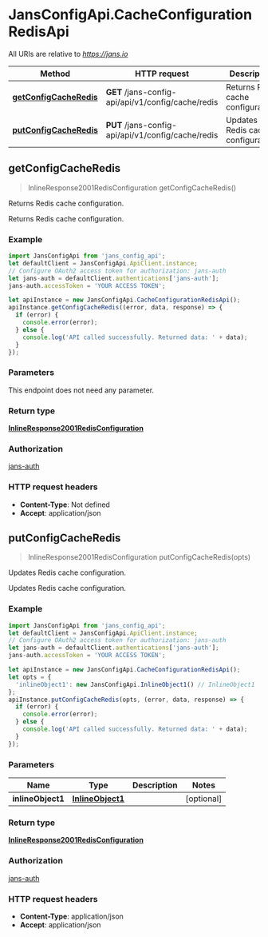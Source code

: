 # JansConfigApi.CacheConfigurationRedisApi

All URIs are relative to *https://jans.io*

Method | HTTP request | Description
------------- | ------------- | -------------
[**getConfigCacheRedis**](CacheConfigurationRedisApi.md#getConfigCacheRedis) | **GET** /jans-config-api/api/v1/config/cache/redis | Returns Redis cache configuration.
[**putConfigCacheRedis**](CacheConfigurationRedisApi.md#putConfigCacheRedis) | **PUT** /jans-config-api/api/v1/config/cache/redis | Updates Redis cache configuration.



## getConfigCacheRedis

> InlineResponse2001RedisConfiguration getConfigCacheRedis()

Returns Redis cache configuration.

Returns Redis cache configuration.

### Example

```javascript
import JansConfigApi from 'jans_config_api';
let defaultClient = JansConfigApi.ApiClient.instance;
// Configure OAuth2 access token for authorization: jans-auth
let jans-auth = defaultClient.authentications['jans-auth'];
jans-auth.accessToken = 'YOUR ACCESS TOKEN';

let apiInstance = new JansConfigApi.CacheConfigurationRedisApi();
apiInstance.getConfigCacheRedis((error, data, response) => {
  if (error) {
    console.error(error);
  } else {
    console.log('API called successfully. Returned data: ' + data);
  }
});
```

### Parameters

This endpoint does not need any parameter.

### Return type

[**InlineResponse2001RedisConfiguration**](InlineResponse2001RedisConfiguration.md)

### Authorization

[jans-auth](../README.md#jans-auth)

### HTTP request headers

- **Content-Type**: Not defined
- **Accept**: application/json


## putConfigCacheRedis

> InlineResponse2001RedisConfiguration putConfigCacheRedis(opts)

Updates Redis cache configuration.

Updates Redis cache configuration.

### Example

```javascript
import JansConfigApi from 'jans_config_api';
let defaultClient = JansConfigApi.ApiClient.instance;
// Configure OAuth2 access token for authorization: jans-auth
let jans-auth = defaultClient.authentications['jans-auth'];
jans-auth.accessToken = 'YOUR ACCESS TOKEN';

let apiInstance = new JansConfigApi.CacheConfigurationRedisApi();
let opts = {
  'inlineObject1': new JansConfigApi.InlineObject1() // InlineObject1 | 
};
apiInstance.putConfigCacheRedis(opts, (error, data, response) => {
  if (error) {
    console.error(error);
  } else {
    console.log('API called successfully. Returned data: ' + data);
  }
});
```

### Parameters


Name | Type | Description  | Notes
------------- | ------------- | ------------- | -------------
 **inlineObject1** | [**InlineObject1**](InlineObject1.md)|  | [optional] 

### Return type

[**InlineResponse2001RedisConfiguration**](InlineResponse2001RedisConfiguration.md)

### Authorization

[jans-auth](../README.md#jans-auth)

### HTTP request headers

- **Content-Type**: application/json
- **Accept**: application/json

